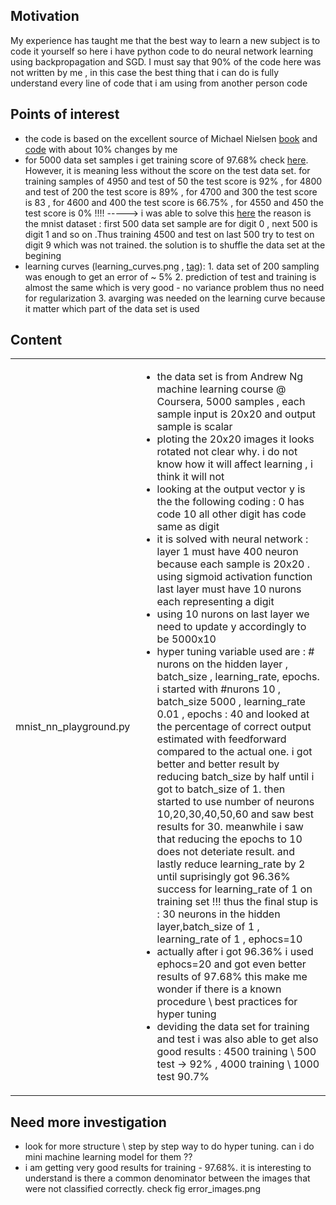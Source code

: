<h2>Motivation</h2>
My experience has taught me that the best way to learn a new subject is to code it yourself so here i have python code to do neural network learning using backpropagation and SGD. 
I must say that 90% of the code here was not written by me , in this case the best thing that i can do is fully understand every line of code that i am using from another person code

<h2>Points of interest</h2>
<ul>
<li>the code is based on the excellent source of Michael Nielsen <a href="http://neuralnetworksanddeeplearning.com/chap2.html">book</a> and <a href="https://github.com/mnielsen/neural-networks-and-deep-learning">code</a> with about 10% changes by me</li>
<li>for 5000 data set samples i get training score of 97.68% check <a href="https://github.com/NathanKr/neural-networks-learn/releases/tag/1.1">here</a>. However, it is meaning less without the score on the test data set. for training samples of 4950 and test of 50 the test score is 92% , for 4800 and test of 200 the test score is 89% , for 4700 and 300 the test score is 83 , for 4600 and 400 the test score is 66.75% , for 4550 and 450 the test score is 0% !!!! -----> i was able to solve this <a href="https://github.com/NathanKr/neural-networks-learn/releases/tag/1.2">here</a> the reason is the mnist dataset : first 500 data set sample are for digit 0 , next 500 is digit 1 and so on .Thus training 4500 and test on last 500 try to test on digit 9 which was not trained. the solution is to shuffle the data set at the begining</li>
<li>learning curves (learning_curves.png , <a href="https://github.com/NathanKr/neural-networks-learn/releases/tag/1.3">tag</a>): 1. data set of 200 sampling was enough to get an error of ~ 5% 2. prediction of test and training is almost the same which is very good - no variance problem thus no need for regularization 3. avarging was needed on the learning curve because it matter which part of the data set is used</li>
</ul>



<h2>Content</h2>
<table>
    <tr>
    <td>mnist_nn_playground.py</td>
    <td>
    <ul>
    <li>the data set is from Andrew Ng machine learning course @ Coursera, 5000 samples , each sample input is 20x20 and output sample is scalar</li>
    <li>ploting the 20x20 images it looks rotated not clear why. i do not know how it will affect learning , i think it will not</li>
    <li>looking at the output vector y is the the following coding : 0 has code 10 all other digit has code same as digit</li>
    <li>it is solved with neural network : layer 1 must have 400 neuron because each sample is 20x20 . using sigmoid activation function last layer must have 10 nurons each representing a digit</li>
    <li>using 10 nurons on last layer we need to update y accordingly to be 5000x10</li>
    <li>hyper tuning variable used are : # nurons on the hidden layer , batch_size , learning_rate, epochs. i started with #nurons 10 , batch_size 5000 , learning_rate 0.01 , epochs : 40 and looked at the percentage of correct output estimated with feedforward compared to the actual one. i got better and better result by reducing batch_size by half until i got to batch_size of 1. then started to use number of neurons 10,20,30,40,50,60 and saw best results for 30. meanwhile i saw that reducing the epochs to 10 does not deteriate result. and lastly reduce learning_rate by 2 until suprisingly got 96.36% success for learning_rate of 1 on training set !!! thus the final stup is : 30 neurons in the hidden layer,batch_size of 1 , learning_rate of 1 , ephocs=10</li>
    <li>actually after i got 96.36% i used ephocs=20 and got even better results of 97.68% this make me wonder if there is a known procedure \ best practices for hyper tuning</li>
    <li>deviding the data set for training and test i was also able to get also good results : 4500 training \ 500 test -> 92% , 4000 training \ 1000 test 90.7%  </li>
    </ul>
    </td>
  </tr>
</table>

<h2>Need more investigation</h2>
<ul>
<li>look for more structure \ step by step way to do hyper tuning. can i do mini machine learning model for them ??</li>
<li>i am getting very good results for training - 97.68%. it is interesting to understand is there a common denominator between the images that were not classified correctly. check fig error_images.png</li>
</ul>
